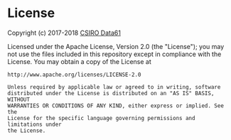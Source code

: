 # License

Copyright (c) 2017-2018 [CSIRO Data61](http://data61.csiro.au/)

Licensed under the Apache License, Version 2.0 (the "License"); you may not
use the files included in this repository except in compliance with the
License. You may obtain a copy of the License at

    http://www.apache.org/licenses/LICENSE-2.0

    Unless required by applicable law or agreed to in writing, software
    distributed under the License is distributed on an "AS IS" BASIS, WITHOUT
    WARRANTIES OR CONDITIONS OF ANY KIND, either express or implied. See the
    License for the specific language governing permissions and limitations under
    the License.
